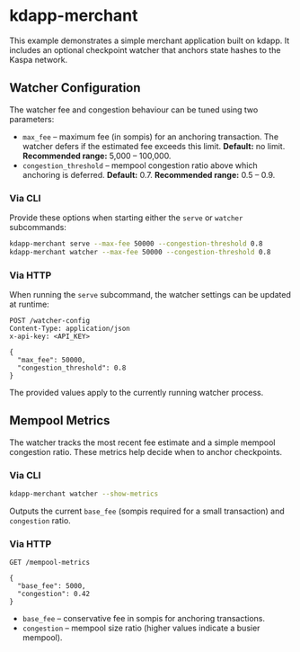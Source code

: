 # kdapp-merchant

This example demonstrates a simple merchant application built on kdapp. It includes an optional checkpoint watcher that anchors state hashes to the Kaspa network.

## Watcher Configuration

The watcher fee and congestion behaviour can be tuned using two parameters:

- `max_fee` – maximum fee (in sompis) for an anchoring transaction. The watcher defers if the estimated fee exceeds this limit. **Default:** no limit. **Recommended range:** 5,000 – 100,000.
- `congestion_threshold` – mempool congestion ratio above which anchoring is deferred. **Default:** 0.7. **Recommended range:** 0.5 – 0.9.

### Via CLI

Provide these options when starting either the `serve` or `watcher` subcommands:

```bash
kdapp-merchant serve --max-fee 50000 --congestion-threshold 0.8
kdapp-merchant watcher --max-fee 50000 --congestion-threshold 0.8
```

### Via HTTP

When running the `serve` subcommand, the watcher settings can be updated at runtime:

```http
POST /watcher-config
Content-Type: application/json
x-api-key: <API_KEY>

{
  "max_fee": 50000,
  "congestion_threshold": 0.8
}
```

The provided values apply to the currently running watcher process.

## Mempool Metrics

The watcher tracks the most recent fee estimate and a simple mempool congestion ratio. These metrics help decide when to anchor
checkpoints.

### Via CLI

```bash
kdapp-merchant watcher --show-metrics
```

Outputs the current `base_fee` (sompis required for a small transaction) and `congestion` ratio.

### Via HTTP

```http
GET /mempool-metrics

{
  "base_fee": 5000,
  "congestion": 0.42
}
```

- `base_fee` – conservative fee in sompis for anchoring transactions.
- `congestion` – mempool size ratio (higher values indicate a busier mempool).
